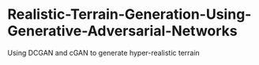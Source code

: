 # Realistic-Terrain-Generation-Using-Generative-Adversarial-Networks
Using DCGAN and cGAN to generate hyper-realistic terrain
